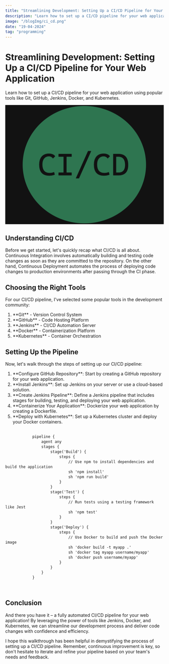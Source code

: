 ```yaml
---
title: "Streamlining Development: Setting Up a CI/CD Pipeline for Your Web Application"
description: "Learn how to set up a CI/CD pipeline for your web application using popular tools like Git, GitHub, Jenkins, Docker, and Kubernetes."
image: "/blogImg/ci_cd.png"
date: "19-04-2024"
tag: "programming"
---
```


<div className="max-w-full mx-auto px-4 py-8 space-y-6">
    <h1 className="text-4xl font-bold mb-6">Streamlining Development: Setting Up a CI/CD Pipeline for Your Web Application</h1>
    <p className="text-gray-400 text-lg mb-8">Learn how to set up a CI/CD pipeline for your web application using popular tools like Git, GitHub, Jenkins, Docker, and Kubernetes.</p>
    <img src="https://raw.githubusercontent.com/rkgith01/media/refs/heads/main/All%20Folders/blogImg/ci_cd.png" alt="CI/CD Pipeline" className="mb-6 rounded-lg">
    <section className="mb-8 pt-2">
        <h2 className="text-2xl font-semibold mb-4">Understanding CI/CD</h2>
        <p className="leading-relaxed mb-4">
            Before we get started, let's quickly recap what CI/CD is all about. Continuous Integration involves automatically building and testing code changes as soon as they are committed to the repository. On the other hand, Continuous Deployment automates the process of deploying code changes to production environments after passing through the CI phase.
        </p>
    </section>
    <section className="mb-8">
        <h2 className="text-2xl font-semibold mb-4">Choosing the Right Tools</h2>
        <p className="leading-relaxed mb-4">
            For our CI/CD pipeline, I've selected some popular tools in the development community:
        </p>
        <ol className="list-disc ml-8">
            <li>**Git** - Version Control System</li>
            <li>**GitHub** - Code Hosting Platform</li>
            <li>**Jenkins** - CI/CD Automation Server</li>
            <li>**Docker** - Containerization Platform</li>
            <li>**Kubernetes** - Container Orchestration</li>
        </ol>
    </section>
    <section className="mb-8">
        <h2 className="text-2xl font-semibold mb-4">Setting Up the Pipeline</h2>
        <p className="leading-relaxed mb-4">
            Now, let's walk through the steps of setting up our CI/CD pipeline:
        </p>
        <ol className="list-decimal ml-8" style="list-style-type:decimal;">
            <li>**Configure GitHub Repository**: Start by creating a GitHub repository for your web application.</li>
            <li>**Install Jenkins**: Set up Jenkins on your server or use a cloud-based solution.</li>
            <li>**Create Jenkins Pipeline**: Define a Jenkins pipeline that includes stages for building, testing, and deploying your web application.</li>
            <li>**Containerize Your Application**: Dockerize your web application by creating a Dockerfile.</li>
            <li>**Deploy with Kubernetes**: Set up a Kubernetes cluster and deploy your Docker containers.</li>
        </ol>
    </section>
    <section>
        <pre className="bg-black text-white p-4 rounded-lg m-4 border overflow-x-scroll">
            <code className="language-javascript">
            pipeline {
                agent any
                stages {
                    stage('Build') {
                        steps {
                            // Use npm to install dependencies and build the application
                            sh 'npm install'
                            sh 'npm run build'
                        }
                    }
                    stage('Test') {
                        steps {
                            // Run tests using a testing framework like Jest
                            sh 'npm test'
                        }
                    }
                    stage('Deploy') {
                        steps {
                            // Use Docker to build and push the Docker image
                            sh 'docker build -t myapp .'
                            sh 'docker tag myapp username/myapp'
                            sh 'docker push username/myapp'
                        }
                    }
                }
            }
            </code>
        </pre>
    </section>
    <section>
        <h2 className="text-2xl font-semibold mb-4">Conclusion</h2>
        <p className="leading-relaxed mb-4">
            And there you have it – a fully automated CI/CD pipeline for your web application! By leveraging the power of tools like Jenkins, Docker, and Kubernetes, we can streamline our development process and deliver code changes with confidence and efficiency.
        </p>
        <p className="leading-relaxed mb-4">
            I hope this walkthrough has been helpful in demystifying the process of setting up a CI/CD pipeline. Remember, continuous improvement is key, so don't hesitate to iterate and refine your pipeline based on your team's needs and feedback.
        </p>
    </section>
</div>
